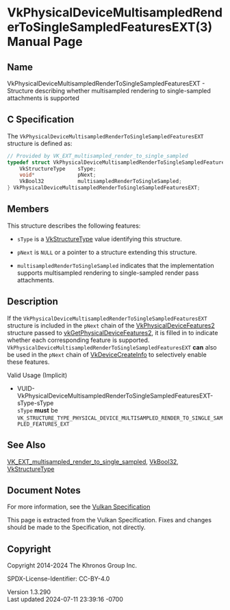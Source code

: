 # VkPhysicalDeviceMultisampledRenderToSingleSampledFeaturesEXT(3) Manual Page

## Name

VkPhysicalDeviceMultisampledRenderToSingleSampledFeaturesEXT - Structure
describing whether multisampled rendering to single-sampled attachments
is supported



## <a href="#_c_specification" class="anchor"></a>C Specification

The `VkPhysicalDeviceMultisampledRenderToSingleSampledFeaturesEXT`
structure is defined as:

``` c
// Provided by VK_EXT_multisampled_render_to_single_sampled
typedef struct VkPhysicalDeviceMultisampledRenderToSingleSampledFeaturesEXT {
    VkStructureType    sType;
    void*              pNext;
    VkBool32           multisampledRenderToSingleSampled;
} VkPhysicalDeviceMultisampledRenderToSingleSampledFeaturesEXT;
```

## <a href="#_members" class="anchor"></a>Members

This structure describes the following features:

- `sType` is a [VkStructureType](https://registry.khronos.org/vulkan/specs/1.3-extensions/man/html/VkStructureType.html) value identifying
  this structure.

- `pNext` is `NULL` or a pointer to a structure extending this
  structure.

- <span id="features-multisampledRenderToSingleSampled"></span>
  `multisampledRenderToSingleSampled` indicates that the implementation
  supports multisampled rendering to single-sampled render pass
  attachments.

## <a href="#_description" class="anchor"></a>Description

If the `VkPhysicalDeviceMultisampledRenderToSingleSampledFeaturesEXT`
structure is included in the `pNext` chain of the
[VkPhysicalDeviceFeatures2](https://registry.khronos.org/vulkan/specs/1.3-extensions/man/html/VkPhysicalDeviceFeatures2.html) structure
passed to
[vkGetPhysicalDeviceFeatures2](https://registry.khronos.org/vulkan/specs/1.3-extensions/man/html/vkGetPhysicalDeviceFeatures2.html), it is
filled in to indicate whether each corresponding feature is supported.
`VkPhysicalDeviceMultisampledRenderToSingleSampledFeaturesEXT` **can**
also be used in the `pNext` chain of
[VkDeviceCreateInfo](https://registry.khronos.org/vulkan/specs/1.3-extensions/man/html/VkDeviceCreateInfo.html) to selectively enable
these features.

Valid Usage (Implicit)

- <a
  href="#VUID-VkPhysicalDeviceMultisampledRenderToSingleSampledFeaturesEXT-sType-sType"
  id="VUID-VkPhysicalDeviceMultisampledRenderToSingleSampledFeaturesEXT-sType-sType"></a>
  VUID-VkPhysicalDeviceMultisampledRenderToSingleSampledFeaturesEXT-sType-sType  
  `sType` **must** be
  `VK_STRUCTURE_TYPE_PHYSICAL_DEVICE_MULTISAMPLED_RENDER_TO_SINGLE_SAMPLED_FEATURES_EXT`

## <a href="#_see_also" class="anchor"></a>See Also

[VK_EXT_multisampled_render_to_single_sampled](https://registry.khronos.org/vulkan/specs/1.3-extensions/man/html/VK_EXT_multisampled_render_to_single_sampled.html),
[VkBool32](https://registry.khronos.org/vulkan/specs/1.3-extensions/man/html/VkBool32.html), [VkStructureType](https://registry.khronos.org/vulkan/specs/1.3-extensions/man/html/VkStructureType.html)

## <a href="#_document_notes" class="anchor"></a>Document Notes

For more information, see the <a
href="https://registry.khronos.org/vulkan/specs/1.3-extensions/html/vkspec.html#VkPhysicalDeviceMultisampledRenderToSingleSampledFeaturesEXT"
target="_blank" rel="noopener">Vulkan Specification</a>

This page is extracted from the Vulkan Specification. Fixes and changes
should be made to the Specification, not directly.

## <a href="#_copyright" class="anchor"></a>Copyright

Copyright 2014-2024 The Khronos Group Inc.

SPDX-License-Identifier: CC-BY-4.0

Version 1.3.290  
Last updated 2024-07-11 23:39:16 -0700
